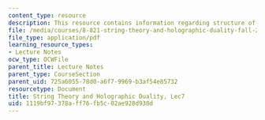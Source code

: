 ```yaml
---
content_type: resource
description: This resource contains information regarding structure of large-n expansion.
file: /media/courses/8-821-string-theory-and-holographic-duality-fall-2014/1119bf97378aff76fb5c02ae928d930d_MIT8_821S15_Lec7.pdf
file_type: application/pdf
learning_resource_types:
- Lecture Notes
ocw_type: OCWFile
parent_title: Lecture Notes
parent_type: CourseSection
parent_uid: 725a6055-78d0-a6f7-9969-b3af54e85732
resourcetype: Document
title: String Theory and Holographic Duality, Lec7
uid: 1119bf97-378a-ff76-fb5c-02ae928d930d
---
```

